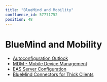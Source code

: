 ```yaml
---
title: "BlueMind and Mobility"
confluence_id: 57771752
position: 48
---
```

# BlueMind and Mobility


- [Autoconfiguration Outlook](/Guide_de_l_administrateur/BlueMind_et_mobilite/Autoconfiguration_Outlook/)
- [MDM - Mobile Device Management](/Guide_de_l_administrateur/BlueMind_et_mobilite/MDM_Mobile_Device_Management/)
- [EAS Server Configuration](/Guide_de_l_administrateur/BlueMind_et_mobilite/Configuration_du_serveur_EAS/)
- [BlueMind Connectors for Thick Clients](/Guide_de_l_administrateur/BlueMind_et_mobilite/Les_connecteurs_BlueMind_pour_clients_lourds/)


